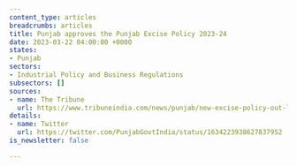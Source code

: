 ```yaml
---
content_type: articles
breadcrumbs: articles
title: Punjab approves the Punjab Excise Policy 2023-24
date: 2023-03-22 04:00:00 +0000
states:
- Punjab
sectors:
- Industrial Policy and Business Regulations
subsectors: []
sources:
- name: The Tribune
  url: https://www.tribuneindia.com/news/punjab/new-excise-policy-out-liquor-dearer-486881
details:
- name: Twitter
  url: https://twitter.com/PunjabGovtIndia/status/1634223938627837952
is_newsletter: false

---
```

